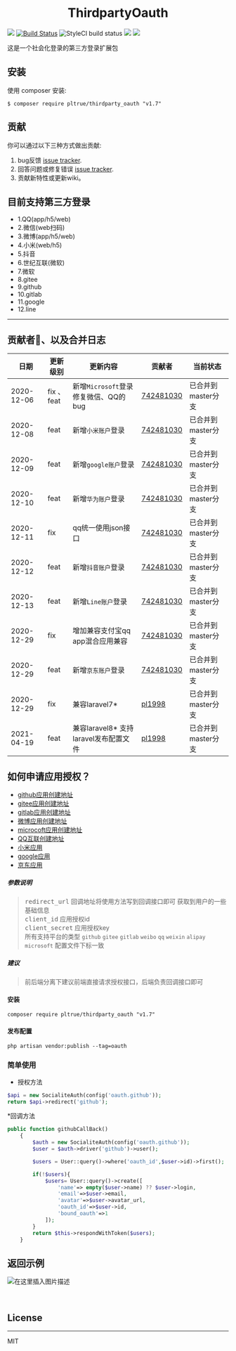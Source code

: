<h1 align="center">ThirdpartyOauth</h1>

<p align="center">

<a href="https://packagist.org/packages/pltrue/thirdparty_oauth"><img src="https://img.shields.io/badge/license-MIT-green" /></a> 
[![Build Status](https://travis-ci.org/pl1998/thirdparty_oauth.svg?branch=master)](https://travis-ci.org/pl1998/thirdparty_oauth)
![StyleCI build status](https://github.styleci.io/repos/295677202/shield)
<a href="https://packagist.org/packages/pltrue/thirdparty_oauth"><img src="https://img.shields.io/badge/php-v7.0+-blue" /></a> 
<a href="https://packagist.org/packages/pltrue/thirdparty_oauth"><img src="https://img.shields.io/badge/downloads-37-brightgreen" /></a> 
</p>


这是一个社会化登录的第三方登录扩展包

## 安装

使用 composer 安装: 

```shell
$ composer require pltrue/thirdparty_oauth "v1.7"
```

## 贡献
你可以通过以下三种方式做出贡献:

1. bug反馈   [issue tracker](https://github.com/pl1998/thirdparty_oauth/issues).
2. 回答问题或修复错误 [issue tracker](https://github.com/pl1998/thirdparty_oauth/issues).
3. 贡献新特性或更新wiki。

## 目前支持第三方登录

 * 1.QQ(app/h5/web)
 * 2.微信(web扫码)
 * 3.微博(app/h5/web)
 * 4.小米(web/h5)
 * 5.抖音
 * 6.世纪互联(微软)
 * 7.微软
 * 8.gitee
 * 9.github
 * 10.gitlab
 * 11.google
 * 12.line

<hr>


## 贡献者🎉、以及合并日志

| 日期   | 更新级别 | 更新内容      | 贡献者 | 当前状态 |
| ------| -------- | --------- | ---- | ---- |
| 2020-12-06|   fix 、feat   | 新增`Microsoft`登录 修复微信、QQ的bug   | [742481030](https://github.com/742481030)     | 已合并到master分支     |
| 2020-12-08|   feat         | 新增`小米账户`登录    | [742481030](https://github.com/742481030)  | 已合并到master分支     |
| 2020-12-09|   feat         | 新增`google账户`登录    | [742481030](https://github.com/742481030)  | 已合并到master分支     |
| 2020-12-10|   feat         | 新增`华为账户`登录    | [742481030](https://github.com/742481030)  | 已合并到master分支     |
| 2020-12-11|   fix         | qq统一使用json接口    | [742481030](https://github.com/742481030)  | 已合并到master分支     |
| 2020-12-12|   feat         | 新增`抖音账户`登录    | [742481030](https://github.com/742481030)  | 已合并到master分支     |
| 2020-12-13|   feat         | 新增`Line账户`登录    | [742481030](https://github.com/742481030)  | 已合并到master分支     |
| 2020-12-29|   fix         | 增加兼容支付宝qq app混合应用兼容   | [742481030](https://github.com/742481030)  | 已合并到master分支     |
| 2020-12-29|   feat         | 新增`京东账户`登录    | [742481030](https://github.com/742481030)  | 已合并到master分支     |
| 2020-12-29|   fix          | 兼容laravel7*    | [pl1998](https://github.com/pl1998)  | 已合并到master分支     |
| 2021-04-19|   feat          | 兼容laravel8* 支持laravel发布配置文件   | [pl1998](https://github.com/pl1998)  | 已合并到master分支     |


## 如何申请应用授权？
   * [github应用创建地址](https://github.com/settings/developers)
   * [gitee应用创建地址](https://gitee.com/oauth/applications)
   * [gitlab应用创建地址](https://gitlab.com/oauth/applications)
   * [微博应用创建地址](https://open.weibo.com/)
   * [microcoft应用创建地址](https://azure.com/)
   * [QQ互联创建地址](https://connect.qq.com/index.html)
   * [小米应用](https://dev.mi.com/console/)
   * [google应用](https://console.developers.google.com)
   * [京东应用](https://jos.jd.com/)
   

##### 参数说明 

>   <kbd>redirect_url</kbd>   回调地址将使用方法写到回调接口即可 获取到用户的一些基础信息 <br/>
>   <kbd>client_id</kbd>     应用授权id <br/>
>   <kbd>client_secret</kbd>  应用授权key <br/>
>    所有支持平台的类型 `github` `gitee` `gitlab` `weibo` `qq` `weixin` `alipay` `microsoft` 配置文件下标一致



##### 建议

> 前后端分离下建议前端直接请求授权接口，后端负责回调接口即可

#### 安装
```shell script
composer require pltrue/thirdparty_oauth "v1.7"
```
#### 发布配置

```shell script
php artisan vendor:publish --tag=oauth 
```

### 简单使用

   * 授权方法
````php
$api = new SocialiteAuth(config('oauth.github'));
return $api->redirect('github');

````
   *回调方法

```php
public function githubCallBack()
    {
        $auth = new SocialiteAuth(config('oauth.github'));
        $user = $auth->driver('github')->user();

        $users = User::query()->where('oauth_id',$user->id)->first();

        if(!$users){
            $users= User::query()->create([
                'name'=> empty($user->name) ?? $user->login,
                'email'=>$user->email,
                'avatar'=>$user->avatar_url,
                'oauth_id'=>$user->id,
                'bound_oauth'=>1
            ]);
        }
        return $this->respondWithToken($users);
    }
```

## 返回示例

![在这里插入图片描述](https://img-blog.csdnimg.cn/20210115174351473.png?x-oss-process=image/watermark,type_ZmFuZ3poZW5naGVpdGk,shadow_10,text_aHR0cHM6Ly9ibG9nLmNzZG4ubmV0L3FxXzQyMDMyMTE3,size_16,color_FFFFFF,t_70#pic_center)

<br/>

## License
<hr>
MIT
